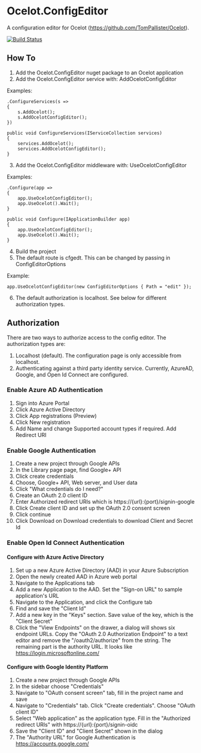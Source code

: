 # Ocelot.ConfigEditor
A configuration editor for Ocelot (https://github.com/TomPallister/Ocelot).

[![Build Status](https://dev.azure.com/pelism/Ocelot.ConfigEditor/_apis/build/status/Ocelot.ConfigEditor-ASP.NET%20Core-CI?branchName=master)](https://dev.azure.com/pelism/Ocelot.ConfigEditor/_build/latest?definitionId=12?branchName=master)


## How To

1. Add the Ocelot.ConfigEditor nuget package to an Ocelot application
1. Add the Ocelot.ConfigEditor service with: AddOcelotConfigEditor

Examples:

```
.ConfigureServices(s =>
{
    s.AddOcelot();
    s.AddOcelotConfigEditor();
})
```
```
public void ConfigureServices(IServiceCollection services)
{
    services.AddOcelot();
    services.AddOcelotConfigEditor();
}
```

3. Add the Ocelot.ConfigEditor middleware with: UseOcelotConfigEditor

Examples:

```
.Configure(app => 
{
    app.UseOcelotConfigEditor();
    app.UseOcelot().Wait();
}
```
```
public void Configure(IApplicationBuilder app)
{
    app.UseOcelotConfigEditor();
    app.UseOcelot().Wait();
}
```

4. Build the project
5. The default route is cfgedt. This can be changed by passing in ConfigEditorOptions

Example:

```
app.UseOcelotConfigEditor(new ConfigEditorOptions { Path = "edit" }); 
```

6. The default authorization is localhost. See below for different authorization types.


## Authorization
There are two ways to authorize access to the config editor. The authorization types are:

1. Localhost (default). The configuration page is only accessible from localhost.
1. Authenticating against a third party identity service. Currently, AzureAD, Google, and Open Id Connect are configured.
  
### Enable Azure AD Authentication
1. Sign into Azure Portal
1. Click Azure Active Directory
1. Click App registrations (Preview)
1. Click New registration
1. Add Name and change Supported account types if required. Add Redirect URI

### Enable Google Authentication

1. Create a new project through Google APIs
1. In the Library page page, find Google+ API
1. Click create credentials
1. Choose, Google+ API, Web server, and User data
1. Click "What credentials do I need?"
1. Create an OAuth 2.0 client ID
1. Enter Authorized redirect URIs which is https://{url}:{port}/signin-google
1. Click Create client ID and set up the OAuth 2.0 consent screen
1. Click continue
1. Click Download on Download credentials to download Client and Secret Id


### Enable Open Id Connect Authentication

#### Configure with Azure Active Directory

1. Set up a new Azure Active Directory (AAD) in your Azure Subscription
1. Open the newly created AAD in Azure web portal
1. Navigate to the Applications tab
1. Add a new Application to the AAD. Set the "Sign-on URL" to sample application's URL
1. Navigate to the Application, and click the Configure tab
1. Find and save the "Client Id"
1. Add a new key in the "Keys" section. Save value of the key, which is the "Client Secret"
1. Click the "View Endpoints" on the drawer, a dialog will shows six endpoint URLs. Copy the "OAuth 2.0 Authorization Endpoint" to a text editor and remove the "/oauth2/authorize" from the string. The remaining part is the authority URL. It looks like https://login.microsoftonline.com/<guid>

#### Configure with Google Identity Platform

1. Create a new project through Google APIs
1. In the sidebar choose "Credentials"
1. Navigate to "OAuth consent screen" tab, fill in the project name and save
1. Navigate to "Credentials" tab. Click "Create credentials". Choose "OAuth client ID"
1. Select "Web application" as the application type. Fill in the "Authorized redirect URIs" with https://{url}:{port}/signin-oidc
1. Save the "Client ID" and "Client Secret" shown in the dialog
1. The "Authority URL" for Google Authentication is https://accounts.google.com/

